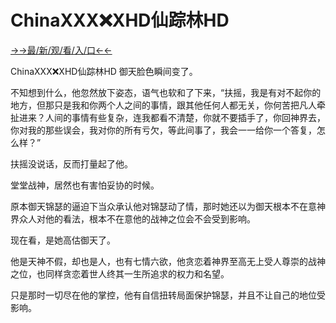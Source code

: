 # ChinaⅩXX❌XHD仙踪林HD

<a href="https://m8k3.cc">→→最/新/观/看/入/口←←</a>

ChinaⅩXX❌XHD仙踪林HD
御天脸色瞬间变了。

不知想到什么，他忽然放下姿态，语气也软和了下来，“扶摇，我是有对不起你的地方，但那只是我和你两个人之间的事情，跟其他任何人都无关，你何苦把凡人牵扯进来？人间的事情有些复杂，连我都看不清楚，你就不要插手了，你回神界去，你对我的那些误会，我对你的所有亏欠，等此间事了，我会一一给你一个答复，怎么样？”

扶摇没说话，反而打量起了他。

堂堂战神，居然也有害怕妥协的时候。

原本御天锦瑟的逼迫下当众承认他对锦瑟动了情，那时她还以为御天根本不在意神界众人对他的看法，根本不在意他的战神之位会不会受到影响。

现在看，是她高估御天了。

他是天神不假，却也是人，也有七情六欲，他贪恋着神界至高无上受人尊崇的战神之位，也同样贪恋着世人终其一生所追求的权力和名望。

只是那时一切尽在他的掌控，他有自信扭转局面保护锦瑟，并且不让自己的地位受影响。
